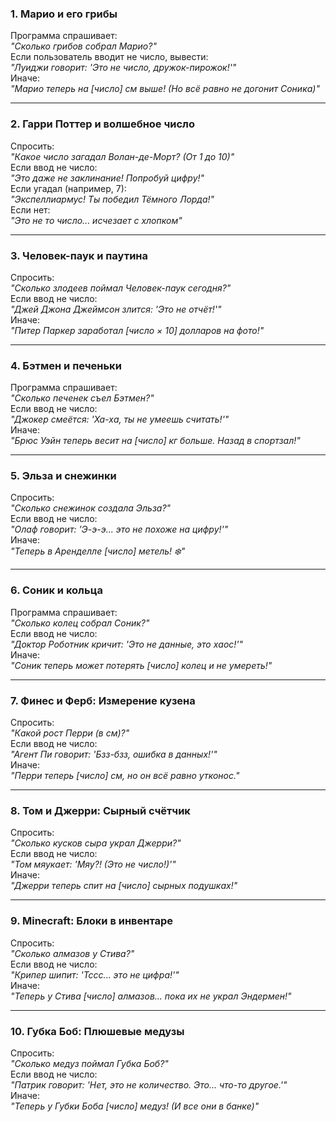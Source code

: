 ### **1. Марио и его грибы**  
Программа спрашивает:  
*"Сколько грибов собрал Марио?"*  
Если пользователь вводит не число, вывести:  
*"Луиджи говорит: 'Это не число, дружок-пирожок!'"*  
Иначе:  
*"Марио теперь на [число] см выше! (Но всё равно не догонит Соника)"*  

---

### **2. Гарри Поттер и волшебное число**  
Спросить:  
*"Какое число загадал Волан-де-Морт? (От 1 до 10)"*  
Если ввод не число:  
*"Это даже не заклинание! Попробуй цифру!"*  
Если угадал (например, 7):  
*"Экспеллиармус! Ты победил Тёмного Лорда!"*  
Если нет:  
*"Это не то число... *исчезает с хлопком*"*  

---

### **3. Человек-паук и паутина**  
Спросить:  
*"Сколько злодеев поймал Человек-паук сегодня?"*  
Если ввод не число:  
*"Джей Джона Джеймсон злится: 'Это не отчёт!'"*  
Иначе:  
*"Питер Паркер заработал [число × 10] долларов на фото!"*  

---

### **4. Бэтмен и печеньки**  
Программа спрашивает:  
*"Сколько печенек съел Бэтмен?"*  
Если ввод не число:  
*"Джокер смеётся: 'Ха-ха, ты не умеешь считать!'"*  
Иначе:  
*"Брюс Уэйн теперь весит на [число] кг больше. Назад в спортзал!"*  

---

### **5. Эльза и снежинки**  
Спросить:  
*"Сколько снежинок создала Эльза?"*  
Если ввод не число:  
*"Олаф говорит: 'Э-э-э... это не похоже на цифру!'"*  
Иначе:  
*"Теперь в Аренделле [число] метель! ❄️"*  

---

### **6. Соник и кольца**  
Программа спрашивает:  
*"Сколько колец собрал Соник?"*  
Если ввод не число:  
*"Доктор Роботник кричит: 'Это не данные, это хаос!'"*  
Иначе:  
*"Соник теперь может потерять [число] колец и не умереть!"*  

---

### **7. Финес и Ферб: Измерение кузена**  
Спросить:  
*"Какой рост Перри (в см)?"*  
Если ввод не число:  
*"Агент Пи говорит: 'Бзз-бзз, ошибка в данных!'"*  
Иначе:  
*"Перри теперь [число] см, но он всё равно утконос."*  

---

### **8. Том и Джерри: Сырный счётчик**  
Спросить:  
*"Сколько кусков сыра украл Джерри?"*  
Если ввод не число:  
*"Том мяукает: 'Мяу?! (Это не число!)'"*  
Иначе:  
*"Джерри теперь спит на [число] сырных подушках!"*  

---

### **9. Minecraft: Блоки в инвентаре**  
Спросить:  
*"Сколько алмазов у Стива?"*  
Если ввод не число:  
*"Крипер шипит: 'Тссс... это не цифра!'"*  
Иначе:  
*"Теперь у Стива [число] алмазов... пока их не украл Эндермен!"*  

---

### **10. Губка Боб: Плюшевые медузы**  
Спросить:  
*"Сколько медуз поймал Губка Боб?"*  
Если ввод не число:  
*"Патрик говорит: 'Нет, это не количество. Это... что-то другое.'"*  
Иначе:  
*"Теперь у Губки Боба [число] медуз! (И все они в банке)"*